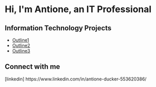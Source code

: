 <h1>Hi, I'm Antione, an <a >IT Professional</a></h1>

<h2> Information Technology Projects </h2>

  - [Outline1](https://github.com/Antione18/Outline1)
  - [Outline2](https://github.com/Antione18/Outline2)
  - [Outline3](https://github.com/Antione18/Outline3)

<h2> Connect with me </h2> [linkedin] https://www.linkedin.com/in/antione-ducker-553620386/
